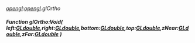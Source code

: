_[opengl](../../modules/opengl/opengl-module.md):[opengl](../../modules/opengl/opengl-module.md).glOrtho_
##### Function glOrtho:Void( left:[GLdouble](../../modules/opengl/opengl-gldouble.md),right:[GLdouble](../../modules/opengl/opengl-gldouble.md),bottom:[GLdouble](../../modules/opengl/opengl-gldouble.md),top:[GLdouble](../../modules/opengl/opengl-gldouble.md),zNear:[GLdouble](../../modules/opengl/opengl-gldouble.md),zFar:[GLdouble](../../modules/opengl/opengl-gldouble.md) )
